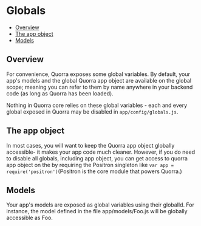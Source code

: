 # Globals

 - [Overview](#overview)
 - [The app object](#the-app-object)
 - [Models](#models)

## Overview

For convenience, Quorra exposes some global variables. By default, your app's models and the global Quorra app object
are available on the global scope; meaning you can refer to them by name anywhere in your backend code (as long as
Quorra has been loaded).

Nothing in Quorra core relies on these global variables - each and every global exposed in
Quorra may be disabled in `app/config/globals.js`.

## The app object

In most cases, you will want to keep the Quorra app object globally accessible- it makes your app code much cleaner.
However, if you do need to disable all globals, including app object, you can get access to quorra app object on the
by requiring the Positron singleton like `var app = require('positron')`(Positron is the core module that powers
Quorra.)

## Models

Your app's models are exposed as global variables using their globalId. For instance, the model defined in the file
app/models/Foo.js will be globally accessible as Foo.